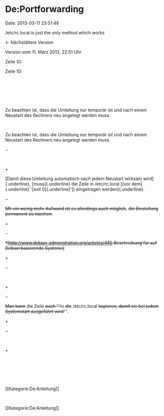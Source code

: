 De:Portforwarding
=================

Date: 2013-03-11 23:51:48

/etc/rc.local is just the only method which works

← Nächstältere Version

Version vom 11. März 2013, 22:51 Uhr

Zeile 10:

Zeile 10:

 

 

 

<div>

Zu beachten ist, dass die Umleitung nur temporär ist und nach einem
Neustart des Rechners neu angelegt werden muss.

</div>

 

<div>

Zu beachten ist, dass die Umleitung nur temporär ist und nach einem
Neustart des Rechners neu angelegt werden muss.

</div>

−

<div>

 

</div>

\+

<div>

[Damit diese Umleitung automatisch nach jedem Neustart wirksam
wird]{.underline}, [muss]{.underline} die Zeile in /etc/rc.local [(vor
dem]{.underline} \'[exit 0]{.underline}\'[) eingetragen
werden]{.underline}.

</div>

−

<div>

~~Mit ein wenig mehr Aufwand ist es allerdings auch möglich~~, ~~die
Einstellung permanent zu machen:~~

</div>

\+

<div>

</div>

−

<div>

~~\*\[http://www.debian-administration.org/articles/445 Beschreibung für
auf Debian basierende Systeme\]~~

</div>

\+

<div>

</div>

−

<div>

 

</div>

\+

<div>

</div>

−

<div>

~~Man kann~~ die Zeile ~~auch \'\'\'~~in ~~die~~ /etc/rc.local
~~kopieren, damit sie bei jedem Systemstart ausgeführt wird\'~~\'\'.

</div>

\+

<div>

</div>

−

<div>

 

</div>

\+

<div>

</div>

 

 

 

<div>

\[\[Kategorie:De:Anleitung\]\]

</div>

 

<div>

\[\[Kategorie:De:Anleitung\]\]

</div>
